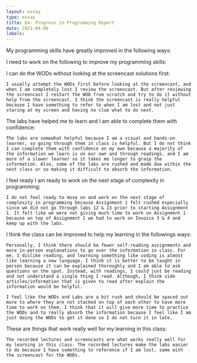 ```yaml
---
layout: essay
type: essay
title: E4: Progress in Programming Report
date: 2021-04-06
labels:
---
```


My programming skills have greatly improved in the following ways:


I need to work on the following to improve my programming skills:


I can do the WODs without looking at the screencast solutions first:

	I usually attempt the WODs first before looking at the screencast, and when I am completely lost I review the screencast. But after reviewing the screencast I restart the WOD from scratch and try to do it without help from the screencast. I think the screencast is really helpful because I have something to refer to when I am lost and not just staring at my screen and having no clue what to do next.

The labs have helped me to learn and I am able to complete them with confidence:

	The labs are somewhat helpful because I am a visual and hands-on learner, so going through them in class is helpful. But I do not think I can complete them with confidence on my own because a majority of the information we learn is on our own and through readings, and I am more of a slower learner so it takes me longer to grasp the information. Also, some of the labs are rushed and made due within the next class or so making it difficult to absorb the information.

I feel ready I am ready to work on the next stage of complexity in programming:

	I do not feel ready to move on and work on the next stage of complexity in programming because Assignment 1 felt rushed especially since we did not go through labs 12 & 13 prior to starting Assignment 1. It felt like we were not giving much time to work on Assignment 1 because on top of Assignment 1 we had to work on Invoice 3 & 4 and keep up with the labs.

I think the class can be improved to help my learning in the followings ways:

	Personally, I think there should be fewer self-reading assignments and more in-person explanations to go over the information in class. For me, I dislike reading, and learning something like coding is almost like learning a new language. I think it is better to be taught in person because it can be explained thoroughly and I am able to ask questions on the spot. Instead, with readings, I could just be reading and not understand a single thing I read. Although, I think side articles/information that is given to read after explain the information would be helpful.

	I feel like the WODs and Labs are a bit rush and should be spaced out more to where they are not stacked on top of each other to have more time to work on them. I think that it will give more time to practice the WODs and to really absorb the information because I feel like I am just doing the WODs to get it done so I do not turn it in late.

These are things that work really well for my learning in this class:

	The recorded lectures and screencasts are what works really well for my learning in this class. The recorded lectures make the labs easier to do because I have something to reference if I am lost, same with the screencast for the WODs.
